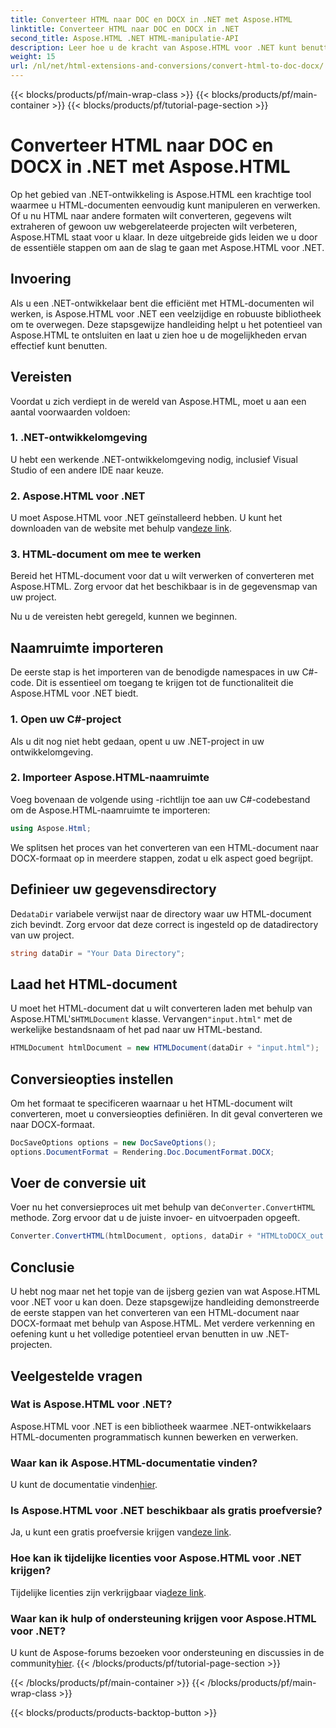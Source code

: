 ```yaml
---
title: Converteer HTML naar DOC en DOCX in .NET met Aspose.HTML
linktitle: Converteer HTML naar DOC en DOCX in .NET
second_title: Aspose.HTML .NET HTML-manipulatie-API
description: Leer hoe u de kracht van Aspose.HTML voor .NET kunt benutten in deze stapsgewijze handleiding. Converteer moeiteloos HTML naar DOCX en breng uw .NET-projecten naar een hoger niveau. Ga vandaag nog aan de slag!
weight: 15
url: /nl/net/html-extensions-and-conversions/convert-html-to-doc-docx/
---
```


{{< blocks/products/pf/main-wrap-class >}}
{{< blocks/products/pf/main-container >}}
{{< blocks/products/pf/tutorial-page-section >}}

# Converteer HTML naar DOC en DOCX in .NET met Aspose.HTML


Op het gebied van .NET-ontwikkeling is Aspose.HTML een krachtige tool waarmee u HTML-documenten eenvoudig kunt manipuleren en verwerken. Of u nu HTML naar andere formaten wilt converteren, gegevens wilt extraheren of gewoon uw webgerelateerde projecten wilt verbeteren, Aspose.HTML staat voor u klaar. In deze uitgebreide gids leiden we u door de essentiële stappen om aan de slag te gaan met Aspose.HTML voor .NET.

## Invoering

Als u een .NET-ontwikkelaar bent die efficiënt met HTML-documenten wil werken, is Aspose.HTML voor .NET een veelzijdige en robuuste bibliotheek om te overwegen. Deze stapsgewijze handleiding helpt u het potentieel van Aspose.HTML te ontsluiten en laat u zien hoe u de mogelijkheden ervan effectief kunt benutten.

## Vereisten

Voordat u zich verdiept in de wereld van Aspose.HTML, moet u aan een aantal voorwaarden voldoen:

### 1. .NET-ontwikkelomgeving

U hebt een werkende .NET-ontwikkelomgeving nodig, inclusief Visual Studio of een andere IDE naar keuze.

### 2. Aspose.HTML voor .NET

 U moet Aspose.HTML voor .NET geïnstalleerd hebben. U kunt het downloaden van de website met behulp van[deze link](https://releases.aspose.com/html/net/).

### 3. HTML-document om mee te werken

Bereid het HTML-document voor dat u wilt verwerken of converteren met Aspose.HTML. Zorg ervoor dat het beschikbaar is in de gegevensmap van uw project.

Nu u de vereisten hebt geregeld, kunnen we beginnen.

## Naamruimte importeren

De eerste stap is het importeren van de benodigde namespaces in uw C#-code. Dit is essentieel om toegang te krijgen tot de functionaliteit die Aspose.HTML voor .NET biedt.

### 1. Open uw C#-project

Als u dit nog niet hebt gedaan, opent u uw .NET-project in uw ontwikkelomgeving.

### 2. Importeer Aspose.HTML-naamruimte

Voeg bovenaan de volgende using -richtlijn toe aan uw C#-codebestand om de Aspose.HTML-naamruimte te importeren:

```csharp
using Aspose.Html;
```

We splitsen het proces van het converteren van een HTML-document naar DOCX-formaat op in meerdere stappen, zodat u elk aspect goed begrijpt.

## Definieer uw gegevensdirectory

 De`dataDir` variabele verwijst naar de directory waar uw HTML-document zich bevindt. Zorg ervoor dat deze correct is ingesteld op de datadirectory van uw project.

```csharp
string dataDir = "Your Data Directory";
```

## Laad het HTML-document

 U moet het HTML-document dat u wilt converteren laden met behulp van Aspose.HTML's`HTMLDocument` klasse. Vervangen`"input.html"` met de werkelijke bestandsnaam of het pad naar uw HTML-bestand.

```csharp
HTMLDocument htmlDocument = new HTMLDocument(dataDir + "input.html");
```

## Conversieopties instellen

Om het formaat te specificeren waarnaar u het HTML-document wilt converteren, moet u conversieopties definiëren. In dit geval converteren we naar DOCX-formaat.

```csharp
DocSaveOptions options = new DocSaveOptions();
options.DocumentFormat = Rendering.Doc.DocumentFormat.DOCX;
```

## Voer de conversie uit

 Voer nu het conversieproces uit met behulp van de`Converter.ConvertHTML` methode. Zorg ervoor dat u de juiste invoer- en uitvoerpaden opgeeft.

```csharp
Converter.ConvertHTML(htmlDocument, options, dataDir + "HTMLtoDOCX_out.docx");
```

## Conclusie

U hebt nog maar net het topje van de ijsberg gezien van wat Aspose.HTML voor .NET voor u kan doen. Deze stapsgewijze handleiding demonstreerde de eerste stappen van het converteren van een HTML-document naar DOCX-formaat met behulp van Aspose.HTML. Met verdere verkenning en oefening kunt u het volledige potentieel ervan benutten in uw .NET-projecten.

## Veelgestelde vragen

### Wat is Aspose.HTML voor .NET?
Aspose.HTML voor .NET is een bibliotheek waarmee .NET-ontwikkelaars HTML-documenten programmatisch kunnen bewerken en verwerken.

### Waar kan ik Aspose.HTML-documentatie vinden?
 U kunt de documentatie vinden[hier](https://reference.aspose.com/html/net/).

### Is Aspose.HTML voor .NET beschikbaar als gratis proefversie?
 Ja, u kunt een gratis proefversie krijgen van[deze link](https://releases.aspose.com/).

### Hoe kan ik tijdelijke licenties voor Aspose.HTML voor .NET krijgen?
 Tijdelijke licenties zijn verkrijgbaar via[deze link](https://purchase.aspose.com/temporary-license/).

### Waar kan ik hulp of ondersteuning krijgen voor Aspose.HTML voor .NET?
 U kunt de Aspose-forums bezoeken voor ondersteuning en discussies in de community[hier](https://forum.aspose.com/).
{{< /blocks/products/pf/tutorial-page-section >}}

{{< /blocks/products/pf/main-container >}}
{{< /blocks/products/pf/main-wrap-class >}}

{{< blocks/products/products-backtop-button >}}
